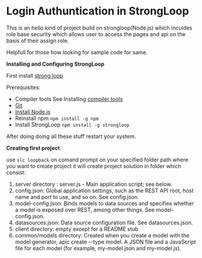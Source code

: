 # Login Authuntication in StrongLoop
This is an hello kind of project build on strongloop(Node.js) which inculdes role base security which allows user to access the pages and api on the basis of their assign role.

Helpfull for those how looking for sample code for same.

**Installing and Configuring StrongLoop**

First install [strong loop](https://docs.strongloop.com/display/SL/Installing+StrongLoop)

Prerequisites:

- Compiler tools See Installing [compiler tools](https://docs.strongloop.com/display/SL/Installing+compiler+tools#Installingcompilertools-Windows)
- [Git](http://git-scm.com/download)
- [Install Node.js](http://nodejs.org/download/)
- Reinstall npm ```npm install -g npm```
- Install StrongLoop ```npm install -g strongloop```

After doing doing all these stuff restart your system.

**Creating first project**

use ```slc loopback``` on comand prompt on your specified folder path where you want to create project
it will create project solution in folder which consist:

1. server directory : server.js - Main application script; see below.
2. config.json: Global application settings, such as the REST API root, host name and port to use, and so on. See config.json.
3. model-config.json: Binds models to data sources and specifies whether a model is exposed over REST, among other things.  See model-config.json.
4. datasources.json: Data source configuration file. See datasources.json.
5. client directory: empty except for a README stub
6. common/models directory: Created when you create a model with the model generator, apic create --type model.
A JSON file and a JavaScript file for each model (for example, my-model.json and my-model.js).







